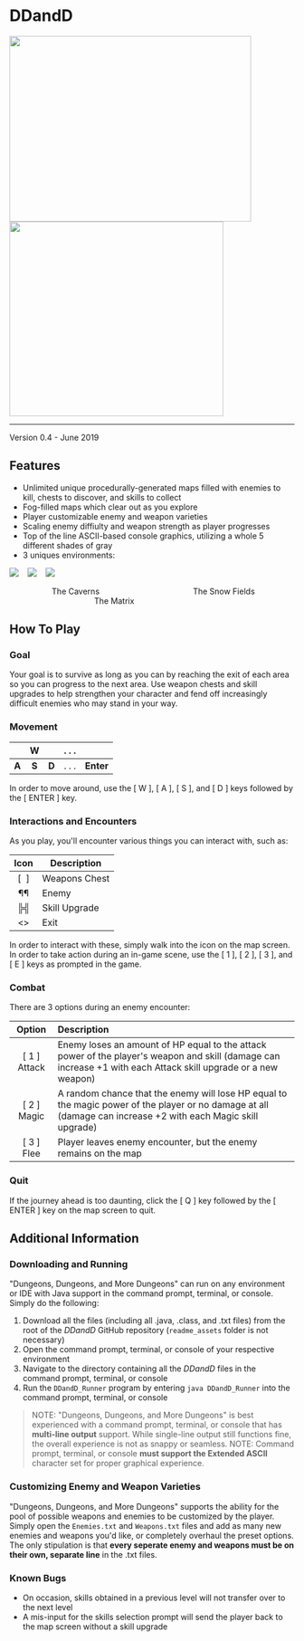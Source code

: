 # DDandD
  
<img src="https://github.com/arzafiruddin/DDandMoreD/blob/d739a5978eb8aa129c03815dbf010dbac268e5b1/readme_assets/logo.jpg" width="427" height="328"> <img src="https://github.com/arzafiruddin/DDandMoreD/blob/221033faf4110f1a7e750cc59bf40fba888956e3/readme_assets/cavedemogif.gif" width="378" height="344">

---

Version 0.4 - June 2019

## Features
- Unlimited unique procedurally-generated maps filled with enemies to kill, chests to discover, and skills to collect
- Fog-filled maps which clear out as you explore
- Player customizable enemy and weapon varieties
- Scaling enemy diffiulty and weapon strength as player progresses
- Top of the line ASCII-based console graphics, utilizing a whole 5 different shades of gray
- 3 uniques environments:

<img src="https://github.com/arzafiruddin/DDandMoreD/blob/c973595ed970a295cad71cd7e941f0d1f37e4478/readme_assets/cavegengif.gif"> &nbsp;&nbsp; <img src="https://github.com/arzafiruddin/DDandMoreD/blob/c973595ed970a295cad71cd7e941f0d1f37e4478/readme_assets/snowgengif.gif"> &nbsp;&nbsp; <img src="https://github.com/arzafiruddin/DDandMoreD/blob/c973595ed970a295cad71cd7e941f0d1f37e4478/readme_assets/matrixgengif.gif">

&nbsp;&nbsp;&nbsp;&nbsp;&nbsp;&nbsp;&nbsp;&nbsp;&nbsp;&nbsp;&nbsp;&nbsp;&nbsp;&nbsp;&nbsp;&nbsp;&nbsp;&nbsp; The Caverns &nbsp;&nbsp;&nbsp;&nbsp;&nbsp;&nbsp;&nbsp;&nbsp;&nbsp;&nbsp;&nbsp;&nbsp;&nbsp;&nbsp;&nbsp;&nbsp;&nbsp;&nbsp;&nbsp;&nbsp;&nbsp;&nbsp;&nbsp;&nbsp;&nbsp;&nbsp;&nbsp;&nbsp;&nbsp;&nbsp;&nbsp;&nbsp;&nbsp;&nbsp;&nbsp;&nbsp;&nbsp;&nbsp;&nbsp;&nbsp; The Snow Fields &nbsp;&nbsp;&nbsp;&nbsp;&nbsp;&nbsp;&nbsp;&nbsp;&nbsp;&nbsp;&nbsp;&nbsp;&nbsp;&nbsp;&nbsp;&nbsp;&nbsp;&nbsp;&nbsp;&nbsp;&nbsp;&nbsp;&nbsp;&nbsp;&nbsp;&nbsp;&nbsp;&nbsp;&nbsp;&nbsp;&nbsp;&nbsp;&nbsp;&nbsp;&nbsp;&nbsp;&nbsp; The Matrix

## How To Play
### Goal

Your goal is to survive as long as you can by reaching the exit of each area so you can progress to the next area. Use weapon chests and skill upgrades to help strengthen your character and fend off increasingly difficult enemies who may stand in your way.

### Movement

|     |  W  |     | . . . |         |
|:---:|:---:|:---:|:-----:|:-------:|
|**A**|**S**|**D**| . . . |**Enter**|

In order to move around, use the [ W ], [ A ], [ S ], and [ D ] keys followed by the [ ENTER ] key.

### Interactions and Encounters

As you play, you'll encounter various things you can interact with, such as:

| Icon           | Description   |
|:--------------:|---------------|
| [&nbsp;&nbsp;] | Weapons Chest |
|  ¶¶            | Enemy         |
|  ╠╣            | Skill Upgrade |
|  <>            | Exit          |

In order to interact with these, simply walk into the icon on the map screen. In order to take action during an in-game scene, use the [ 1 ], [ 2 ], [ 3 ], and [ E ] keys as prompted in the game.

### Combat

There are 3 options during an enemy encounter:

|   Option   | Description                                                                                                                                                   |
|:----------:|:--------------------------------------------------------------------------------------------------------------------------------------------------------------|
|[ 1 ] Attack| Enemy loses an amount of HP equal to the attack power of the player's weapon and skill (damage can increase +1 with each Attack skill upgrade or a new weapon)|
|[ 2 ] Magic | A random chance that the enemy will lose HP equal to the magic power of the player or no damage at all (damage can increase +2 with each Magic skill upgrade) |
|[ 3 ] Flee  | Player leaves enemy encounter, but the enemy remains on the map                                                                                               |

### Quit

If the journey ahead is too daunting, click the [ Q ] key followed by the [ ENTER ] key on the map screen to quit.

## Additional Information
### Downloading and Running

"Dungeons, Dungeons, and More Dungeons" can run on any environment or IDE with Java support in the command prompt, terminal, or console. Simply do the following:
1) Download all the files (including all .java, .class, and .txt files) from the root of the *DDandD* GitHub repository (`readme_assets` folder is not necessary) 
2) Open the command prompt, terminal, or console of your respective environment
3) Navigate to the directory containing all the *DDandD* files in the command prompt, terminal, or console
4) Run the `DDandD_Runner` program by entering `java DDandD_Runner` into the command prompt, terminal, or console
> NOTE: "Dungeons, Dungeons, and More Dungeons" is best experienced with a command prompt, terminal, or console that has **multi-line output** support. While single-line output still functions fine, the overall experience is not as snappy or seamless.
> NOTE: Command prompt, terminal, or console **must support the Extended ASCII** character set for proper graphical experience.

### Customizing Enemy and Weapon Varieties

"Dungeons, Dungeons, and More Dungeons" supports the ability for the pool of possible weapons and enemies to be customized by the player. Simply open the `Enemies.txt` and `Weapons.txt` files and add as many new enemies and weapons you'd like, or completely overhaul the preset options. The only stipulation is that **every seperate enemy and weapons must be on their own, separate line** in the .txt files.

### Known Bugs
- On occasion, skills obtained in a previous level will not transfer over to the next level
- A mis-input for the skills selection prompt will send the player back to the map screen without a skill upgrade
